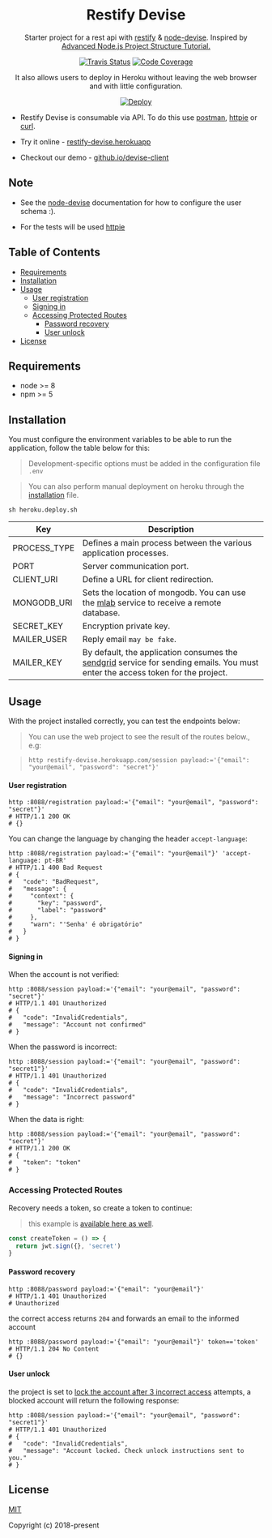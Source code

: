 <h1 align="center">Restify Devise</h1>

<p align="center">
  Starter project for a rest api with <a href="http://restify.com/docs/home/">restify</a> & <a href="https://www.npmjs.com/package/node-devise">node-devise</a>.
  Inspired by <a href="https://blog.risingstack.com/node-js-project-structure-tutorial-node-js-at-scale/">Advanced Node.js Project Structure Tutorial.</a>
</p>

<p align="center">
  <a href="https://travis-ci.org/carvalhoviniciusluiz/restify-devise"><img alt="Travis Status" src="https://img.shields.io/travis/carvalhoviniciusluiz/restify-devise/master.svg?label=travis&maxAge=43200"/></a>
  <a href="https://scrutinizer-ci.com/g/carvalhoviniciusluiz/restify-devise/?branch=master"><img alt="Code Coverage" src="https://scrutinizer-ci.com/g/carvalhoviniciusluiz/restify-devise/badges/quality-score.png?b=master"/></a>
</p>

<p align="center">
  It also allows users to deploy in Heroku without leaving the web browser and with little configuration.
</p>
<p align="center">
  <a href="https://heroku.com/deploy">
    <img src="https://www.herokucdn.com/deploy/button.svg" alt="Deploy">
  </a>
</p>

- Restify Devise is consumable via API. To do this use [postman](https://www.getpostman.com/), [httpie](https://httpie.org/) or [curl](https://curl.haxx.se/).

- Try it online - [restify-devise.herokuapp](http://restify-devise.herokuapp.com/)

- Checkout our demo - [github.io/devise-client](https://carvalhoviniciusluiz.github.io/devise-client/#/)

## Note

- See the [node-devise](https://www.npmjs.com/package/node-devise) documentation for how to configure the user schema :).

- For the tests will be used [httpie](https://github.com/jakubroztocil/httpie#installation)

## Table of Contents

* [Requirements](#requirements)
* [Installation](#installation)
* [Usage](#usage)
  * [User registration](#user-registration)
  * [Signing in](#signing-in)
  * [Accessing Protected Routes](#accessing-protected-routes)
    * [Password recovery](#password-recovery)
    * [User unlock](#user-unlock)
* [License](#license)

## Requirements

- node >= 8
- npm >= 5

## Installation

You must configure the environment variables to be able to run the application, follow the table below for this:

> Development-specific options must be added in the configuration file `.env`

> You can also perform manual deployment on heroku through the [installation](./heroku.deploy.sh) file.

`sh heroku.deploy.sh`

Key | Description
------------ | -------------
PROCESS_TYPE| Defines a main process between the various application processes.
PORT| Server communication port.
CLIENT_URI| Define a URL for client redirection.
MONGODB_URI| Sets the location of mongodb. You can use the [mlab](https://mlab.com/signup/) service to receive a remote database.
SECRET_KEY| Encryption private key.
MAILER_USER| Reply email `may be fake`.
MAILER_KEY| By default, the application consumes the [sendgrid](https://app.sendgrid.com/signup) service for sending emails. You must enter the access token for the project.

## Usage

With the project installed correctly, you can test the endpoints below:

> You can use the web project to see the result of the routes below., e.g:

> `http restify-devise.herokuapp.com/session payload:='{"email": "your@email", "password": "secret"}'`

#### User registration

```
http :8088/registration payload:='{"email": "your@email", "password": "secret"}'
# HTTP/1.1 200 OK
# {}
```

You can change the language by changing the header `accept-language`:

```
http :8088/registration payload:='{"email": "your@email"}' 'accept-language: pt-BR'
# HTTP/1.1 400 Bad Request
# {
#   "code": "BadRequest",
#   "message": {
#     "context": {
#       "key": "password",
#       "label": "password"
#     },
#     "warn": "'Senha' é obrigatório"
#   }
# }
```

#### Signing in

When the account is not verified:

```
http :8088/session payload:='{"email": "your@email", "password": "secret"}'
# HTTP/1.1 401 Unauthorized
# {
#   "code": "InvalidCredentials",
#   "message": "Account not confirmed"
# }
```

When the password is incorrect:

```
http :8088/session payload:='{"email": "your@email", "password": "secret1"}'
# HTTP/1.1 401 Unauthorized
# {
#   "code": "InvalidCredentials",
#   "message": "Incorrect password"
# }
```

When the data is right:

```
http :8088/session payload:='{"email": "your@email", "password": "secret"}'
# HTTP/1.1 200 OK
# {
#   "token": "token"
# }
```

### Accessing Protected Routes

Recovery needs a token, so create a token to continue:

> this example is [available here as well](./src/controllers/passwords/create.spec.js).

```js
const createToken = () => {
  return jwt.sign({}, 'secret')
}
```

#### Password recovery

```
http :8088/password payload:='{"email": "your@email"}'
# HTTP/1.1 401 Unauthorized
# Unauthorized
```

the correct access returns `204` and forwards an email to the informed account

```
http :8088/password payload:='{"email": "your@email"}' token=='token'
# HTTP/1.1 204 No Content
# {}
```

#### User unlock

the project is set to [lock the account after 3 incorrect access](#note) attempts,
a blocked account will return the following response:

```
http :8088/session payload:='{"email": "your@email", "password": "secret1"}'
# HTTP/1.1 401 Unauthorized
# {
#   "code": "InvalidCredentials",
#   "message": "Account locked. Check unlock instructions sent to you."
# }
```

## License

[MIT](http://opensource.org/licenses/MIT)

Copyright (c) 2018-present
